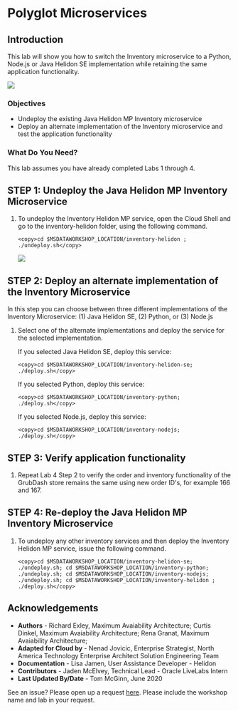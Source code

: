# Polyglot Microservices
## Introduction

This lab will show you how to switch the Inventory microservice to a Python, Node.js or Java Helidon SE implementation while retaining the same application functionality.

![](images/architecture.png " ")

### Objectives
-   Undeploy the existing Java Helidon MP Inventory microservice
-   Deploy an alternate implementation of the Inventory microservice and test the application functionality

### What Do You Need?

This lab assumes you have already completed Labs 1 through 4.

## **STEP 1**: Undeploy the Java Helidon MP Inventory Microservice

1. To undeploy the Inventory Helidon MP service, open the Cloud Shell and go to the
    inventory-helidon folder, using the following command.

    ```
    <copy>cd $MSDATAWORKSHOP_LOCATION/inventory-helidon ; ./undeploy.sh</copy>
    ```

   ![](images/undeploy-inventory-helidon-mp.png " ")

## **STEP 2**: Deploy an alternate implementation of the Inventory Microservice

In this step you can choose between three different implementations of the Inventory Microservice: (1) Java Helidon SE, (2) Python, or (3) Node.js

1. Select one of the alternate implementations and deploy the service for the selected implementation.  

   If you selected Java Helidon SE, deploy this service:

    ```
    <copy>cd $MSDATAWORKSHOP_LOCATION/inventory-helidon-se; ./deploy.sh</copy>
    ```

   If you selected Python, deploy this service:

    ```
    <copy>cd $MSDATAWORKSHOP_LOCATION/inventory-python; ./deploy.sh</copy>
    ```

   If you selected Node.js, deploy this service:

    ```
    <copy>cd $MSDATAWORKSHOP_LOCATION/inventory-nodejs; ./deploy.sh</copy>
    ```

## **STEP 3**: Verify application functionality

1. Repeat Lab 4 Step 2 to verify the order and inventory functionality of the GrubDash store remains the same using new order ID's, for example 166 and 167.

## **STEP 4**: Re-deploy the Java Helidon MP Inventory Microservice

1. To undeploy any other inventory services and then deploy the Inventory Helidon MP service, issue the following command.

    ```
    <copy>cd $MSDATAWORKSHOP_LOCATION/inventory-helidon-se; ./undeploy.sh; cd $MSDATAWORKSHOP_LOCATION/inventory-python; ./undeploy.sh; cd $MSDATAWORKSHOP_LOCATION/inventory-nodejs; ./undeploy.sh; cd $MSDATAWORKSHOP_LOCATION/inventory-helidon ; ./deploy.sh</copy>
    ```

## Acknowledgements
* **Authors** - Richard Exley, Maximum Avaiability Architecture; Curtis Dinkel, Maximum Avaiability Architecture; Rena Granat, Maximum Avaiability Architecture;
* **Adapted for Cloud by** -  Nenad Jovicic, Enterprise Strategist, North America Technology Enterprise Architect Solution Engineering Team
* **Documentation** - Lisa Jamen, User Assistance Developer - Helidon
* **Contributors** - Jaden McElvey, Technical Lead - Oracle LiveLabs Intern
* **Last Updated By/Date** - Tom McGinn, June 2020

See an issue?  Please open up a request [here](https://github.com/oracle/learning-library/issues).   Please include the workshop name and lab in your request.
